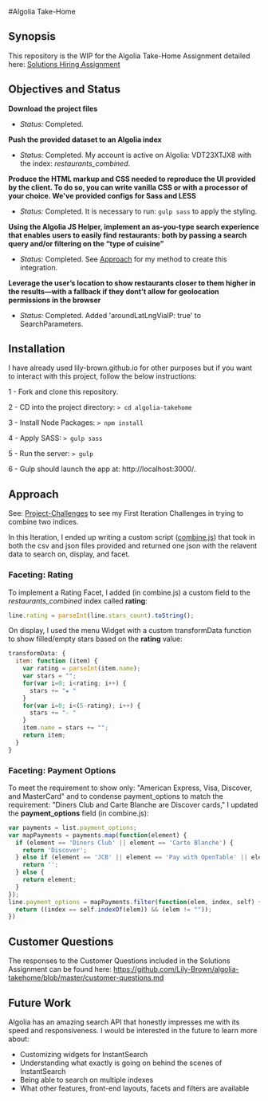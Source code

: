 #Algolia Take-Home

## Synopsis

This repository is the WIP for the Algolia Take-Home Assignment detailed here: [Solutions Hiring Assignment](https://github.com/algolia/solutions-hiring-assignment)

## Objectives and Status

**Download the project files**

- _Status:_ Completed.

**Push the provided dataset to an Algolia index**

- _Status:_ Completed. My account is active on Algolia: VDT23XTJX8 with the index: _restaurants\_combined_.

**Produce the HTML markup and CSS needed to reproduce the UI provided by the client. To do so, you can write vanilla CSS or with a processor of your choice. We've provided configs for Sass and LESS**

- _Status:_ Completed. It is necessary to run: ```gulp sass``` to apply the styling.

**Using the Algolia JS Helper, implement an as-you-type search experience that enables users to easily find restaurants: both by passing a search query and/or filtering on the “type of cuisine”**

- _Status:_ Completed. See [Approach](https://github.com/Lily-Brown/algolia-takehome##Approach) for my method to create this integration.

**Leverage the user’s location to show restaurants closer to them higher in the results—with a fallback if they dont’t allow for geolocation permissions in the browser**

- _Status:_ Completed. Added 'aroundLatLngViaIP: true' to SearchParameters. 


## Installation

I have already used lily-brown.github.io for other purposes but if you want to interact with this project, follow the below instructions:

1 - Fork and clone this repository.

2 - CD into the project directory: ```> cd algolia-takehome```

3 - Install Node Packages: ```> npm install```

4 - Apply SASS: ```> gulp sass```

5 - Run the server: ```> gulp```

6 - Gulp should launch the app at: http://localhost:3000/.

## Approach

See: [Project-Challenges](https://github.com/Lily-Brown/algolia-takehome/blob/master/Project-Challenges.md) to see my First Iteration Challenges in trying to combine two indices. 

In this Iteration, I ended up writing a custom script ([combine.js](https://github.com/Lily-Brown/algolia-takehome/blob/master/combine.js)) that took in both the csv and json files provided and returned one json with the relavent data to search on, display, and facet.

### Faceting: Rating

To implement a Rating Facet, I added (in combine.js) a custom field to the _restaurants\_combined_ index called **rating**:

```javascript
line.rating = parseInt(line.stars_count).toString();
```

On display, I used the menu Widget with a custom transformData function to show filled/empty stars based on the **rating** value:

```javascript
transformData: {
  item: function (item) {
    var rating = parseInt(item.name);
    var stars = "";
    for(var i=0; i<rating; i++) {
      stars += "★ "
    }
    for(var i=0; i<(5-rating); i++) {
      stars += "☆ "
    }
    item.name = stars += "";
    return item;
  }
}
```

### Faceting: Payment Options

To meet the requirement to show only: "American Express, Visa, Discover, and MasterCard" and to condense payment\_options to match the requirement: "Diners Club and Carte Blanche are Discover cards," I updated the **payment\_options** field (in combine.js):

```javascript
var payments = list.payment_options;
var mapPayments = payments.map(function(element) {
  if (element == 'Diners Club' || element == 'Carte Blanche') {
    return 'Discover';
  } else if (element == 'JCB' || element == 'Pay with OpenTable' || element == 'Cash Only') {
    return '';
  } else {
    return element;
  }
});
line.payment_options = mapPayments.filter(function(elem, index, self) {
  return ((index == self.indexOf(elem)) && (elem != ""));
})
```

## Customer Questions

The responses to the Customer Questions included in the Solutions Assignment can be found here: https://github.com/Lily-Brown/algolia-takehome/blob/master/customer-questions.md

## Future Work

Algolia has an amazing search API that honestly impresses me with its speed and responsiveness. I would be interested in the future to learn more about:

- Customizing widgets for InstantSearch
- Understanding what exactly is going on behind the scenes of InstantSearch
- Being able to search on multiple indexes
- What other features, front-end layouts, facets and filters are available 
